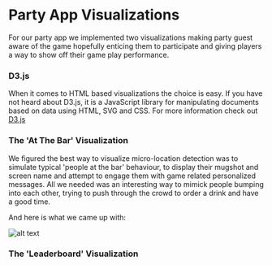 # Party App Visualizations

For our party app we implemented two visualizations making party guest aware of the game hopefully enticing them to participate and giving  players a way to show off their game play performance.

### D3.js

When it comes to HTML based visualizations the choice is easy. If you have not heard about D3.js, it is a JavaScript library for manipulating documents based on data using HTML, SVG and CSS. For more information check out [D3.js](http://www.d3js.org)


### The 'At The Bar' Visualization

We figured the best way to visualize micro-location detection was to simulate typical 'people at the bar' behaviour, to display their mugshot and screen name and attempt to engage them with game related personalized messages. All we needed was an interesting way to mimick people bumping into each other, trying to push through the crowd to order a drink and have a good time.

And here is what we came up with:

![alt text](https://ojectlab.github.com/adam-p/markdown-here/raw/master/src/common/images/icon48.png "At The Bar Visualization")

### The 'Leaderboard' Visualization






